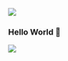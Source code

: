 <img src="https://capsule-render.vercel.app/api?type=waving&color=BDBDC8&height=150&section=header" />

### Hello World 👋

<img src="https://capsule-render.vercel.app/api?type=waving&color=BDBDC8&height=150&section=footer" />
